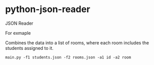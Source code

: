 # python-json-reader
JSON Reader

For exmaple 

Combines the data into a list of rooms, where each room includes the students assigned to it.
```
main.py -f1 students.json -f2 rooms.json -a1 id -a2 room
```